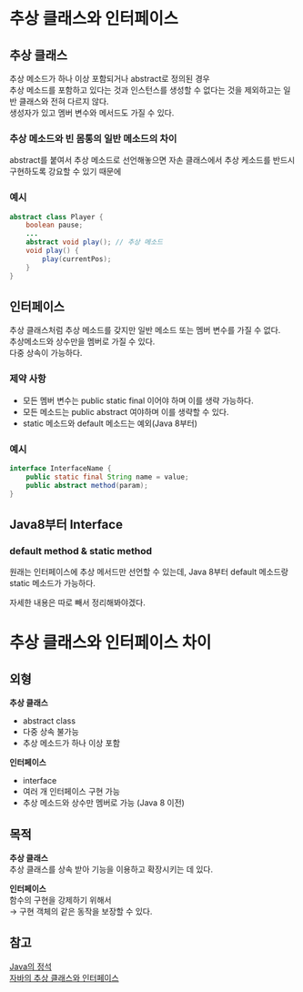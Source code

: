 # 추상 클래스와 인터페이스
## 추상 클래스
추상 메소드가 하나 이상 포함되거나 abstract로 정의된 경우  
추상 메소드를 포함하고 있다는 것과 인스턴스를 생성할 수 없다는 것을 제외하고는 일반 클래스와 전혀 다르지 않다.  
생성자가 있고 멤버 변수와 메서드도 가질 수 있다.

### 추상 메소드와 빈 몸통의 일반 메소드의 차이
abstract를 붙여서 추상 메소드로 선언해놓으면 자손 클래스에서 추상 케소드를 반드시 구현하도록 강요할 수 있기 때문에

### 예시
```java
abstract class Player {
	boolean pause;
	...
	abstract void play(); // 추상 메소드
	void play() {
		play(currentPos);
	}
}
```

## 인터페이스
추상 클래스처럼 추상 메소드를 갖지만 일반 메소드 또는 멤버 변수를 가질 수 없다.  
추상메소드와 상수만을 멤버로 가질 수 있다.  
다중 상속이 가능하다.

### 제약 사항  
- 모든 멤버 변수는 public static final 이어야 하며 이를 생략 가능하다.
- 모든 메소드는 public abstract 여야하며 이를 생략할 수 있다.
- static 메소드와 default 메소드는 예외(Java 8부터)

### 예시

```java
interface InterfaceName {
	public static final String name = value;
	public abstract method(param);
}
```

##  Java8부터 Interface
### default method & static method
원래는 인터페이스에 추상 메서드만 선언할 수 있는데, Java 8부터 default 메소드랑 static 메소드가 가능하다.  

자세한 내용은 따로 빼서 정리해봐야겠다.

# 추상 클래스와 인터페이스 차이
## 외형
**추상 클래스**  
- abstract class
- 다중 상속 불가능
- 추상 메소드가 하나 이상 포함

**인터페이스**  
- interface
- 여러 개 인터페이스 구현 가능
- 추상 메소드와 상수만 멤버로 가능 (Java 8 이전)

## 목적
**추상 클래스**  
    추상 클래스를 상속 받아 기능을 이용하고 확장시키는 데 있다.

**인터페이스**  
    함수의 구현을 강제하기 위해서  
    → 구현 객체의 같은 동작을 보장할 수 있다.

## 참고
[Java의 정석](http://www.yes24.com/Product/Goods/24259565)  
[자바의 추상 클래스와 인터페이스](https://brunch.co.kr/@kd4/6)
